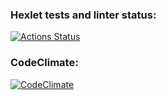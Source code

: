 ### Hexlet tests and linter status:
[![Actions Status](https://github.com/Elena-Mikitenko/python-project-lvl1/workflows/hexlet-check/badge.svg)](https://github.com/Elena-Mikitenko/python-project-lvl1/actions)
### CodeClimate:
[![CodeClimate](https://codeclimate.com/github/Elena-Mikitenko/python-project-lvl1/maintainability)](https://api.codeclimate.com/v1/badges/5d46d34541357cd4d8b8/maintainability)
